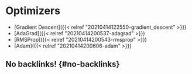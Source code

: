 # Optimizers


-   [Gradient Descent]({{< relref "20210414122550-gradient_descent" >}})
-   [AdaGrad]({{< relref "20210414200537-adagrad" >}})
-   [RMSProp]({{< relref "20210414200543-rmsprop" >}})
-   [Adam]({{< relref "20210414200606-adam" >}})


## No backlinks! {#no-backlinks}

